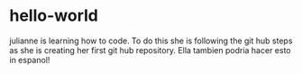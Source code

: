 # hello-world
julianne is learning how to code. To do this she is following the git hub steps as she is creating her first git hub repository. Ella tambien podria hacer esto in espanol!
